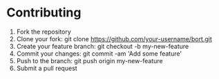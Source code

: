 # Contributing
1. Fork the repository
2. Clone your fork: git clone https://github.com/your-username/bort.git
3. Create your feature branch: git checkout -b my-new-feature
4. Commit your changes: git commit -am 'Add some feature'
5. Push to the branch: git push origin my-new-feature
6. Submit a pull request